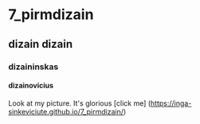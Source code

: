 # 7_pirmdizain

## dizain dizain

### dizaininskas

#### dizainovicius

Look at my picture. It's glorious [click me]
(https://inga-sinkeviciute.github.io/7_pirmdizain/)
